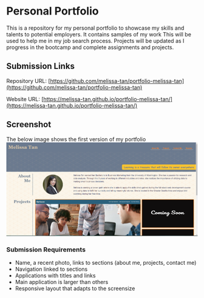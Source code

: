 # Personal Portfolio
This is a repository for my personal portfolio to showcase my skills and talents to potential employers. It contains samples of my work This will be used to help me in my job search process. Projects will be updated as I progress in the bootcamp and complete assignments and projects.

## Submission Links

Repository URL: [https://github.com/melissa-tan/portfolio-melissa-tan](https://github.com/melissa-tan/portfolio-melissa-tan)

Website URL: [https://melissa-tan.github.io/portfolio-melissa-tan/](https://melissa-tan.github.io/portfolio-melissa-tan/)

## Screenshot
The below image shows the first version of my portfolio
![Screenshot of website v.1 of portfolio](./assets/images/portfolio.png)

### Submission Requirements
- Name, a recent photo, links to sections (about me, projects, contact me)
- Navigation linked to sections
- Applications with titles and links
- Main application is larger than others
- Responsive layout that adapts to the screensize